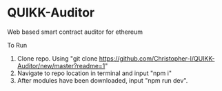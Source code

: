 # QUIKK-Auditor
Web based smart contract auditor for ethereum

To Run
1) Clone repo. Using "git clone https://github.com/Christopher-I/QUIKK-Auditor/new/master?readme=1"
2) Navigate to repo location in terminal and input "npm i"
3) After modules have been downloaded, input "npm run dev".
